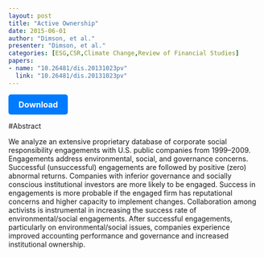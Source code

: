 ```yaml
---
layout: post
title: "Active Ownership"
date: 2015-06-01
author: "Dimson, et al."
presenter: "Dimson, et al."
categories: [ESG,CSR,Climate Change,Review of Financial Studies]
papers:
- name: "10.26481/dis.20131023pv"
  link: "10.26481/dis.20131023pv"
---
```


<p>
  <a href='https://papers.ssrn.com/sol3/papers.cfm?abstract_id=2154724' class='button'>
    Download
  </a>
</p>

<style>
  .button {
    display: inline-block;
    padding: 10px 20px;
    background-color: #007bff;
    color: #fff;
    text-decoration: none;
    border-radius: 5px;
    font-size: 16px;
    font-weight: bold;
  }
</style>

#Abstract
<p>We analyze an extensive proprietary database of corporate social responsibility engagements with U.S. public companies from 1999–2009. Engagements address environmental, social, and governance concerns. Successful (unsuccessful) engagements are followed by positive (zero) abnormal returns. Companies with inferior governance and socially conscious institutional investors are more likely to be engaged. Success in engagements is more probable if the engaged firm has reputational concerns and higher capacity to implement changes. Collaboration among activists is instrumental in increasing the success rate of environmental/social engagements. After successful engagements, particularly on environmental/social issues, companies experience improved accounting performance and governance and increased institutional ownership.</p>
